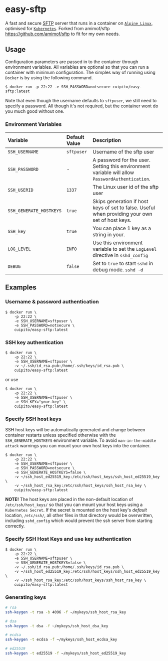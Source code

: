 # easy-sftp

A fast and secure [SFTP](https://en.wikipedia.org/wiki/SSH_File_Transfer_Protocol) server that runs in a container on [`Alpine Linux`](https://alpinelinux.org/), optimised for [`Kubernetes`](https://kubernetes.io/).
Forked from amimof/sftp https://github.com/amimof/sftp to fit for my own needs.

## Usage
Configuration parameters are passed in to the container through environment variables. All variables are optional so that you can run a container with minimum configuration. The simples way of running using `Docker` is by using the following command.
```
$ docker run -p 22:22 -e SSH_PASSWORD=notsecure cuipito/easy-sftp:latest
```
Note that even though the username defaults to `sftpuser`, we still need to specify a password. All though it's not required, but the container wont do you much good without one.

### Environment Variables
| Variable | Default Value | Description |
| :------ | :------ | :------ |
| `SSH_USERNAME` | `sftpuser` | Username of the sftp user |
| `SSH_PASSWORD` | - | A password for the user. Setting this environment variable will allow `PasswordAuthentication`. |
| `SSH_USERID` | `1337` | The Linux user id of the sftp user |
| `SSH_GENERATE_HOSTKEYS` | `true` | Skips generation if host keys of set to false. Useful when providing your own set of host keys. |
| `SSH_key` | `true` | You can place 1 key as a string in your. |
| `LOG_LEVEL` | `INFO` | Use this environment variable to set the `LogLevel` directive in `sshd_config` |
| `DEBUG` | `false` | Set to `true` to start `sshd` in debug mode. `sshd -d` |

## Examples

### Username & password authentication
```
$ docker run \
    -p 22:22 \
    -e SSH_USERNAME=sftpuser \
    -e SSH_PASSWORD=notsecure \
    cuipito/easy-sftp:latest
```

### SSH key authentication
```
$ docker run \
    -p 22:22 \
    -e SSH_USERNAME=sftpuser \
    -v ~/.ssh/id_rsa.pub:/home/.ssh/keys/id_rsa.pub \
    cuipito/easy-sftp:latest
```

or use

```
$ docker run \
    -p 22:22 \
    -e SSH_USERNAME=sftpuser \
    -e SSH_KEY="your-key" \
    cuipito/easy-sftp:latest
```

### Specify SSH host keys
SSH host keys will be automatically generated and change between container restarts unless specified otherwise with the `SSH_GENERATE_HOSTKEYS` environment variable. To avoid `man-in-the-middle attack` warnings you can mount your own host keys into the container.
```
$ docker run \
    -p 22:22 \
    -e SSH_USERNAME=sftpuser \
    -e SSH_PASSWORD=notsecure \
    -e SSH_GENERATE_HOSTKEYS=false \
    -v ~/ssh_host_ed25519_key:/etc/ssh/host_keys/ssh_host_ed25519_key \
    -v ~/ssh_host_rsa_key:/etc/ssh/host_keys/ssh_host_rsa_key \
    cuipito/easy-sftp:latest
```

**NOTE!** The host keys are placed in the non-default location of `/etc/ssh/host_keys/` so that you can mount your host keys using a `Kubernetes Secret`. If the secret is mounted on the host key's *default* location, `/etc/ssh/`, all other files in that directory would be overwritten, including `sshd_config` which would prevent the ssh server from starting correctly.

### Specify SSH Host Keys and use key authentication
```
$ docker run \
    -p 22:22 \
    -e SSH_USERNAME=sftpuser \
    -e SSH_GENERATE_HOSTKEYS=false \
    -v ~/.ssh/id_rsa.pub:/home/.ssh/keys/id_rsa.pub \
    -v ~/ssh_host_ed25519_key:/etc/ssh/host_keys/ssh_host_ed25519_key \
    -v ~/ssh_host_rsa_key:/etc/ssh/host_keys/ssh_host_rsa_key \
    cuipito/easy-sftp:latest
```

### Generating keys
```bash
# rsa
ssh-keygen -t rsa -b 4096 -f ~/mykeys/ssh_host_rsa_key

# dsa
ssh-keygen -t dsa -f ~/mykeys/ssh_host_dsa_key

# ecdsa
ssh-keygen -t ecdsa -f ~/mykeys/ssh_host_ecdsa_key

# ed25519
ssh-keygen -t ed25519 -f ~/mykeys/ssh_host_ed25519_key
```

